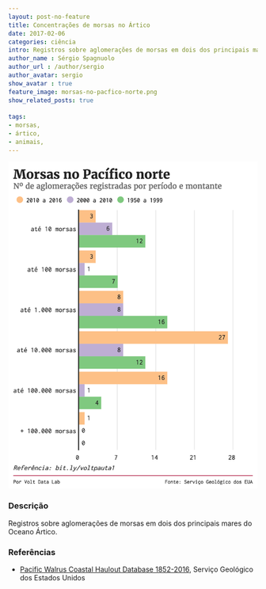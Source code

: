 ```yaml
---
layout: post-no-feature
title: Concentrações de morsas no Ártico
date: 2017-02-06
categories: ciência
intro: Registros sobre aglomerações de morsas em dois dos principais mares do Oceano Ártico
author_name : Sérgio Spagnuolo
author_url : /author/sergio
author_avatar: sergio
show_avatar : true
feature_image: morsas-no-pacfico-norte.png
show_related_posts: true

tags:
- morsas,
- ártico,
- animais,
---
```


![grafico morsas](/graf/morsas-no-pacfico-norte.png)

### Descrição
Registros sobre aglomerações de morsas em dois dos principais mares do Oceano Ártico.

### Referências

* [Pacific Walrus Coastal Haulout Database 1852-2016](https://alaska.usgs.gov/products/data.php?dataid=74), Serviço Geológico dos Estados Unidos
